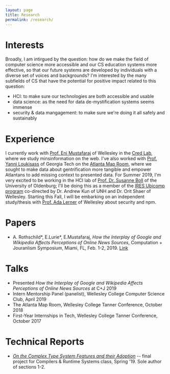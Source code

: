 ```yaml
---
layout: page
title: Research
permalink: /research/
---
```


# Interests
Broadly, I am intirgued by the question: how do we make the field of computer science more accessible and our CS education systems more effective, so that our future systems are developed by individuals with a diverse set of voices and backgrounds? I'm interested by the many subfields of CS that have the potential for positive impact related to this question:
* HCI: to make sure our technologies are both accessible and usable
* data science: as the need for data de-mystification systems seems immense
* security & data mangagement: to make sure we're doing it all safely and sustainably 

# Experience
I currently work with [Prof. Eni Mustafaraj](https://cs.wellesley.edu/~eni/) of Wellesley in the [Cred Lab](https://cs.wellesley.edu/~credlab/), where we study minsinformation on the web. I've also worked with [Prof. Yanni Loukisass](http://loukissas.lmc.gatech.edu/) of Georgia Tech on the [Atlanta Map Room](https://www.youtube.com/watch?v=9EkI9Oav49c), where we sought to make data about gentrification more tangible and empower Atlantans to add missing context to presented data. For Summer 2019, I'm very excited to be working in the HCI lab of [Prof. Dr. Susanne Boll](https://uol.de/en/susanne-boll/) of the University of Oldenburg; I'll be doing this as a member of the [IRES Ubicomp program](http://hciunh.org/hci-ubicomp-ires/) co-directed by Dr. Andrew Kun of UNH and Dr. Orit Shaer of Wellesley. Starting this Fall, I will be embarking on an independent study/thesis with [Prof. Ada Lerner](https://www.wellesley.edu/cs/faculty/lerner) of Wellesley about security and npm.

# Papers
* A. Rothschild\*, E.Lurie\*, E.Mustafaraj, _How the Interplay of Google and Wikipedia Affects Perceptions of Online News Sources_, Computation \+ Jouranlism Symposium, Miami, FL, Feb. 1-2, 2019. [Link](https://drive.google.com/file/u/1/d/1hZD2Z-Nv6ZpCTQWgFoHcJWOZnSDG-IEU/view?usp=sharing)

# Talks
* Presented _How the Interplay of Google and Wikipedia Affects Perceptions of Online News Sources_ at C\+J 2019
* Intern Mentorship Panel (panelist), Wellesley College Computer Science Club, April 2019
* The Atlanta Map Room, Wellesley College Tanner Conference, October 2018
* First-Year Internships in Tech, Wellesley College Tanner Conference, October 2017

# Technical Reports
* [_On the Complex Type System Features and their Adoption_](https://drive.google.com/file/d/1PtN-9oI4YbBLzjMjdVpC2Hy8GNbd5biP/view?usp=sharing) -- final project for Compilers & Runtime Systems class, Spring '19. Sole author of sections 1-2.